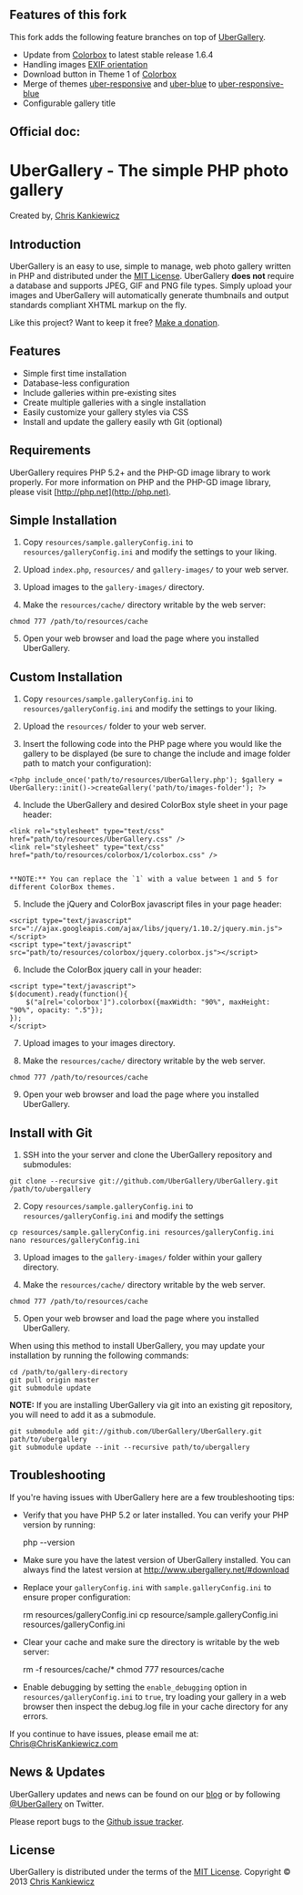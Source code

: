 Features of this fork
----------
This fork adds the following feature branches on top of [UberGallery](https://github.com/UberGallery/UberGallery).

  * Update from [Colorbox](https://github.com/jackmoore/colorbox) to latest stable release 1.6.4
  * Handling images [EXIF orientation](https://en.wikipedia.org/wiki/Exif)
  * Download button in Theme 1 of [Colorbox](https://github.com/jackmoore/colorbox)
  * Merge of themes [uber-responsive](https://github.com/UberGallery/uber-responsive) and [uber-blue](https://github.com/UberGallery/uber-blue) to [uber-responsive-blue](https://github.com/sberlin/uber-responsive-blue)
  * Configurable gallery title

Official doc:
----------

UberGallery - The simple PHP photo gallery
==========================================
Created by, [Chris Kankiewicz](http://www.ChrisKankiewicz.com)


Introduction
------------
UberGallery is an easy to use, simple to manage, web photo gallery written in PHP and distributed
under the [MIT License](http://www.opensource.org/licenses/mit-license.php). UberGallery
**does not** require a database and supports JPEG, GIF and PNG file types. Simply upload your images
and UberGallery will automatically generate thumbnails and output standards compliant XHTML markup
on the fly.

Like this project? Want to keep it free? [Make a donation](https://cash.me/$ChrisKankiewicz).

Features
--------
  * Simple first time installation
  * Database-less configuration
  * Include galleries within pre-existing sites
  * Create multiple galleries with a single installation
  * Easily customize your gallery styles via CSS
  * Install and update the gallery easily wth Git (optional)


Requirements
------------
UberGallery requires PHP 5.2+ and the PHP-GD image library to work properly. For more information on
PHP and the PHP-GD image library, please visit [http://php.net](http://php.net).


Simple Installation
-------------------
  1. Copy `resources/sample.galleryConfig.ini` to `resources/galleryConfig.ini` and modify the settings
to your liking.

  2. Upload `index.php`, `resources/` and `gallery-images/` to your web server.

  3. Upload images to the `gallery-images/` directory.

  4. Make the `resources/cache/` directory writable by the web server:


    chmod 777 /path/to/resources/cache


  5. Open your web browser and load the page where you installed UberGallery.


Custom Installation
-------------------
  1. Copy `resources/sample.galleryConfig.ini` to `resources/galleryConfig.ini` and modify the settings
to your liking.

  2. Upload the `resources/` folder to your web server.

  3. Insert the following code into the PHP page where you would like the gallery to be displayed
(be sure to change the include and image folder path to match your configuration):


    <?php include_once('path/to/resources/UberGallery.php'); $gallery = UberGallery::init()->createGallery('path/to/images-folder'); ?>


  4. Include the UberGallery and desired ColorBox style sheet in your page header:


    <link rel="stylesheet" type="text/css" href="path/to/resources/UberGallery.css" />
    <link rel="stylesheet" type="text/css" href="path/to/resources/colorbox/1/colorbox.css" />


    **NOTE:** You can replace the `1` with a value between 1 and 5 for different ColorBox themes.

  5. Include the jQuery and ColorBox javascript files in your page header:


    <script type="text/javascript" src="://ajax.googleapis.com/ajax/libs/jquery/1.10.2/jquery.min.js"></script>
    <script type="text/javascript" src="path/to/resources/colorbox/jquery.colorbox.js"></script>


  6. Include the ColorBox jquery call in your header:


    <script type="text/javascript">
    $(document).ready(function(){
        $("a[rel='colorbox']").colorbox({maxWidth: "90%", maxHeight: "90%", opacity: ".5"});
    });
    </script>


  7. Upload images to your images directory.

  8. Make the `resources/cache/` directory writable by the web server.


    chmod 777 /path/to/resources/cache


  9. Open your web browser and load the page where you installed UberGallery.


Install with Git
----------------
  1. SSH into the your server and clone the UberGallery repository and submodules:


    git clone --recursive git://github.com/UberGallery/UberGallery.git /path/to/ubergallery


  2. Copy `resources/sample.galleryConfig.ini` to `resources/galleryConfig.ini` and modify the settings


    cp resources/sample.galleryConfig.ini resources/galleryConfig.ini
    nano resources/galleryConfig.ini


  3. Upload images to the `gallery-images/` folder within your gallery directory.

  4. Make the `resources/cache/` directory writable by the web server.


    chmod 777 /path/to/resources/cache


  5. Open your web browser and load the page where you installed UberGallery.

When using this method to install UberGallery, you may update your installation by running
the following commands:

    cd /path/to/gallery-directory
    git pull origin master
    git submodule update

**NOTE:** If you are installing UberGallery via git into an existing git repository, you will need
to add it as a submodule.

    git submodule add git://github.com/UberGallery/UberGallery.git path/to/ubergallery
    git submodule update --init --recursive path/to/ubergallery


Troubleshooting
---------------
If you're having issues with UberGallery here are a few troubleshooting tips:

  * Verify that you have PHP 5.2 or later installed.  You can verify your PHP version by running:


    php --version


  * Make sure you have the latest version of UberGallery installed.  You can always find the latest
    version at <http://www.ubergallery.net/#download>

  * Replace your `galleryConfig.ini` with `sample.galleryConfig.ini` to ensure proper configuration:


    rm resources/galleryConfig.ini
    cp resource/sample.galleryConfig.ini resources/galleryConfig.ini


  * Clear your cache and make sure the directory is writable by the web server:


    rm -f resources/cache/*
    chmod 777 resources/cache


  * Enable debugging by setting the `enable_debugging` option in `resources/galleryConfig.ini` to
    `true`, try loading your gallery in a web browser then inspect the debug.log file in your cache
    directory for any errors.

If you continue to have issues, please email me at: <Chris@ChrisKankiewicz.com>


News & Updates
--------------
UberGallery updates and news can be found on our [blog](http://news.ubergallery.net) or by
following [@UberGallery](http://twitter.com/ubergallery) on Twitter.

Please report bugs to the [Github issue tracker](http://github.com/UberGallery/ubergallery/issues).


License
-------
UberGallery is distributed under the terms of the
[MIT License](http://www.opensource.org/licenses/mit-license.php).
Copyright © 2013 [Chris Kankiewicz](http://www.chriskankiewicz.com)
